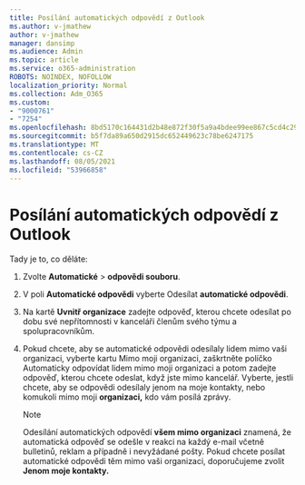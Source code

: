 ```yaml
---
title: Posílání automatických odpovědí z Outlook
ms.author: v-jmathew
author: v-jmathew
manager: dansimp
ms.audience: Admin
ms.topic: article
ms.service: o365-administration
ROBOTS: NOINDEX, NOFOLLOW
localization_priority: Normal
ms.collection: Adm_O365
ms.custom:
- "9000761"
- "7254"
ms.openlocfilehash: 8bd5170c164431d2b48e872f30f5a9a4bdee99ee867c5cd4c290f4abf1bc35ca
ms.sourcegitcommit: b5f7da89a650d2915dc652449623c78be6247175
ms.translationtype: MT
ms.contentlocale: cs-CZ
ms.lasthandoff: 08/05/2021
ms.locfileid: "53966858"
---
```

# <a name="send-automatic-replies-from-outlook"></a>Posílání automatických odpovědí z Outlook

Tady je to, co děláte:

1. Zvolte **Automatické**  >  **odpovědi souboru**.
2. V poli **Automatické odpovědi** vyberte Odesílat **automatické odpovědi**.
3. Na kartě **Uvnitř organizace** zadejte odpověď, kterou chcete odesílat po dobu své nepřítomnosti v kanceláři členům svého týmu a spolupracovníkům.
4. Pokud chcete, aby se automatické odpovědi odesílaly lidem mimo vaši  organizaci, vyberte kartu  Mimo moji organizaci, zaškrtněte políčko Automaticky odpovídat lidem mimo moji organizaci a potom zadejte odpověď, kterou chcete odeslat, když jste mimo kancelář. Vyberte, jestli chcete,  aby se odpovědi odesílaly jenom na moje kontakty, nebo komukoli mimo moji **organizaci,** kdo vám posílá zprávy.

    > [!NOTE]
    > Odesílání automatických odpovědí **všem mimo organizaci** znamená, že automatická odpověď se odešle v reakci na každý e-mail včetně bulletinů, reklam a případně i nevyžádané pošty. Pokud chcete posílat automatické odpovědi těm mimo vaši organizaci, doporučujeme zvolit **Jenom moje kontakty.**
